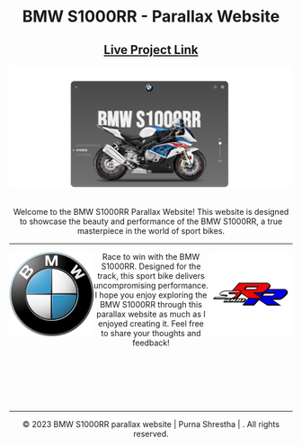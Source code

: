 <div align="center">

<h1><strong>BMW S1000RR</strong> - Parallax Website</h1>

<h2>
  <a href="">Live Project Link</a>
</h2>

<div align="center">
    <img alt="Website View" src="./assets/img/Screenshot.png" />
</div>
</br>

<p>
Welcome to the BMW S1000RR Parallax Website! This website is designed to showcase the beauty and performance of the BMW S1000RR, a true masterpiece in the world of sport bikes.
</p>

---

<div>
<img align="left" alt="BMW logo" src="./assets/img/bmw-logo.svg" width="150px"/>
<img align="right" alt="BMW S1000RR" src="./assets/img/s1000rr.png" width="150px"/>
<p align="center">
Race to win with the BMW S1000RR. Designed for the track, this sport bike delivers uncompromising performance. 
</br>
I hope you enjoy exploring the BMW S1000RR through this parallax website as much as I enjoyed creating it. Feel free to share your thoughts and feedback!
</p>

</div>
</br>
</br>
</br>
</br>
</br>

---

<p align="center">
© 2023 BMW S1000RR parallax website | Purna Shrestha | . All rights reserved.
</p>
